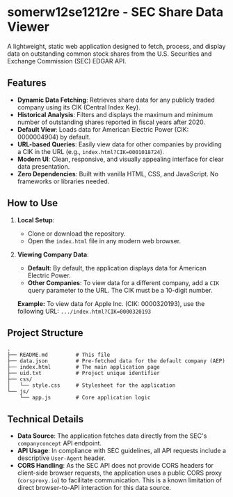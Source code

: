# somerw12se1212re - SEC Share Data Viewer

A lightweight, static web application designed to fetch, process, and display data on outstanding common stock shares from the U.S. Securities and Exchange Commission (SEC) EDGAR API.

## Features

-   **Dynamic Data Fetching**: Retrieves share data for any publicly traded company using its CIK (Central Index Key).
-   **Historical Analysis**: Filters and displays the maximum and minimum number of outstanding shares reported in fiscal years after 2020.
-   **Default View**: Loads data for American Electric Power (CIK: 0000004904) by default.
-   **URL-based Queries**: Easily view data for other companies by providing a CIK in the URL (e.g., `index.html?CIK=0001018724`).
-   **Modern UI**: Clean, responsive, and visually appealing interface for clear data presentation.
-   **Zero Dependencies**: Built with vanilla HTML, CSS, and JavaScript. No frameworks or libraries needed.

## How to Use

1.  **Local Setup**:
    -   Clone or download the repository.
    -   Open the `index.html` file in any modern web browser.

2.  **Viewing Company Data**:
    -   **Default**: By default, the application displays data for American Electric Power.
    -   **Other Companies**: To view data for a different company, add a `CIK` query parameter to the URL. The CIK must be a 10-digit number.

    **Example:**
    To view data for Apple Inc. (CIK: 0000320193), use the following URL:
    `.../index.html?CIK=0000320193`

## Project Structure

```
.
├── README.md         # This file
├── data.json         # Pre-fetched data for the default company (AEP)
├── index.html        # The main application page
├── uid.txt           # Project unique identifier
├── css/
│   └── style.css     # Stylesheet for the application
└── js/
    └── app.js        # Core application logic
```

## Technical Details

-   **Data Source**: The application fetches data directly from the SEC's `companyconcept` API endpoint.
-   **API Usage**: In compliance with SEC guidelines, all API requests include a descriptive `User-Agent` header.
-   **CORS Handling**: As the SEC API does not provide CORS headers for client-side browser requests, the application uses a public CORS proxy (`corsproxy.io`) to facilitate communication. This is a known limitation of direct browser-to-API interaction for this data source.
